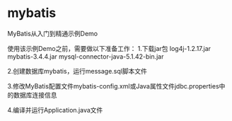 # mybatis
MyBatis从入门到精通示例Demo

使用该示例Demo之前，需要做以下准备工作：
1.下载jar包
    log4j-1.2.17.jar
    mybatis-3.4.4.jar
    mysql-connector-java-5.1.42-bin.jar

2.创建数据库mybatis，运行message.sql脚本文件

3.修改MyBatis配置文件mybatis-config.xml或Java属性文件jdbc.properties中的数据库连接信息

4.编译并运行Application.java文件